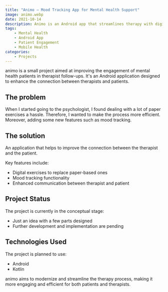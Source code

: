 ```yaml
---
title: "Animo – Mood Tracking App for Mental Health Support"
image: animo.webp
date: 2021-10-14
description: Animo is an Android app that streamlines therapy with digital mood tracking and exercises, improving patient-therapist engagement.
tags:
    - Mental Health
    - Android App
    - Patient Engagement
    - Mobile Health
categories:
    - Projects
---
```



animo is a small project aimed at improving the engagement of mental health patients in therapist follow-ups. It's an Android application designed to enhance the connection between therapists and patients.

## The problem

When I started going to the psychologist, I found dealing with a lot of paper exercises a hassle. Therefore, I wanted to make the process more efficient. Moreover, adding some new features such as mood tracking.

## The solution

An application that helps to improve the connection between the therapist and the patient.

Key features include:
- Digital exercises to replace paper-based ones
- Mood tracking functionality
- Enhanced communication between therapist and patient

## Project Status

The project is currently in the conceptual stage:
- Just an idea with a few parts designed
- Further development and implementation are pending

## Technologies Used

The project is planned to use:
- Android
- Kotlin

animo aims to modernize and streamline the therapy process, making it more engaging and efficient for both patients and therapists.
